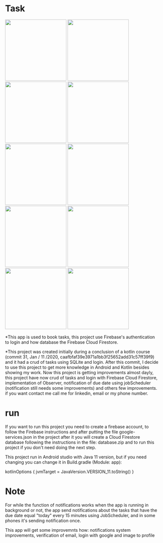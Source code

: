 # Task
<div>
        <image src="screenshots/login.jpg" width="200"/>
        <image src="screenshots/register-user.jpg" width="200"/>
        <image src="screenshots/task-uncompleted.jpg" width="200"/>
        <image src="screenshots/task-completed.jpg" width="200"/>
        <image src="screenshots/menu.jpg" width="200"/>
        <image src="screenshots/register-task.jpg" width="200"/>
        <image src="screenshots/edit-task.jpg" width="200"/>
        <image src="screenshots/deleting-task.jpg" width="200"/>
        <image src="screenshots/notification.jpg" width="200"/>
        <image src="screenshots/camera.jpg" width="200"/>
</div>

*This app is used to book tasks, this project use Firebase's authentication to login and how database the Firebase Cloud Firestore.

*This project was created initially during a conclusion of a kotlin course (commit 31, Jan / 11 /2020, caafbfaf39e3971a1bb3f25652add31c57ff39f9) and it had a crud of tasks using SQLite and login. After this commit, I decide to use this project to get more knowledge in Android and Kotlin besides showing my work. Now this project is getting improvements almost dayly, this project have now crud of tasks and login with Firebase Cloud Firestore, implementation of Observer, notification of due date using jobScheduler (notification still needs some improvements) and others few improvements.
if you want contact me call me for linkedin, email or my phone number.


# run

If you want to run this project you need to create a firebase account, to follow the Firebase instructions
and after putting the file google-services.json in the project after it you will create a Cloud Firestore
database following the instructions in the file: database.zip and to run this project if you
don't need doing the next step.

This project run in Android studio with Java 11 version, but if you need changing you can change it in Build.gradle (Module: app):

kotlinOptions {
        jvmTarget = JavaVersion.VERSION_11.toString()
    }


# Note
For while the function of notifications works when the app is running in background or not, the app send notifications about the tasks that have the due date equal "today" every 15 minutes using JobScheduler, and in some phones it's sending notification once. 

This app will get some improvemnts how: notifications system improvements, verification of email, login with google and image to profile 
